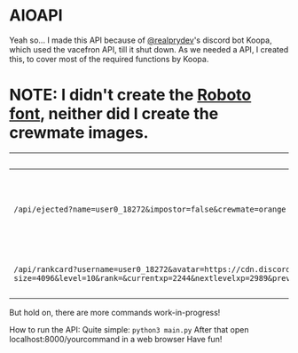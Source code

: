 # AIOAPI
Yeah so...
I made this API because of [@realprydev](https://github.com/realprydev)'s discord bot Koopa, which used the vacefron API, till it shut down. As we needed a API, I created this, to cover most of the required functions by Koopa.

# NOTE: I didn't create the [Roboto font](https://fonts.google.com/selection?query=roboto), neither did I create the crewmate images. 

| URL example                                                                                                                                                                                                                                                                                                                                                                                                                                                                                                                                      | Result                                                      |   |
|--------------------------------------------------------------------------------------------------------------------------------------------------------------------------------------------------------------------------------------------------------------------------------------------------------------------------------------------------------------------------------------------------------------------------------------------------------------------------------------------------------------------------------------------------|-------------------------------------------------------------|---|
| `/api/ejected?name=user0_18272&impostor=false&crewmate=orange`                                                                                                                                                                                                                                                                                                                                                                                                                                                                     | Returns an Image. Crewmate is orange, and not the impostor. |   |
| `/api/rankcard?username=user0_18272&avatar=https://cdn.discordapp.com/avatars/1213799919920484364/3b13f8d04b4cced3dbd9a7fdf35405f8.png?size=4096&level=10&rank=&currentxp=2244&nextlevelxp=2989&previouslevelxp=0&acustombg=https://media.discordapp.net/attachments/977470725730488360/1026557633731235894/Untitled165_20221003191308.jpg&xpcolor=F8F8F9&isboosting=false` | Returns an Image (rank card)                                                                                                                                                                                                                                                                                                                                                                                                                                                                   


But hold on, there are more commands work-in-progress!

How to run the API:
Quite simple: `python3 main.py`
After that open localhost:8000/yourcommand in a web browser
Have fun!
